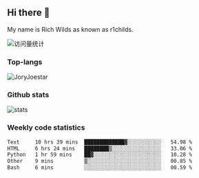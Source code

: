 ## Hi there 👋

My name is Rich Wilds as known as r1childs.

<img src="https://komarev.com/ghpvc/?username=JoryJoestar&label=Views&color=0e75b6&style=flat" alt="访问量统计" />

### Top-langs

<p><img src="https://github-readme-stats.vercel.app/api/top-langs?username=JoryJoestar&show_icons=true&locale=en&layout=compact&size_weight=0&count_weight=1" alt="JoryJoestar" /></p>   

### Github stats

<picture>
  <source
    srcset="https://github-readme-stats-au6v.vercel.app/api?username=JoryJoestar&count_private=true&show_icons=true"
    media="(prefers-color-scheme: dark)"
  />
  <source
    srcset="https://github-readme-stats-au6v.vercel.app/api?username=JoryJoestar&count_private=true&show_icons=true"
    media="(prefers-color-scheme: light), (prefers-color-scheme: no-preference)"
  />
  <img src="https://github-readme-stats-au6v.vercel.app/api?username=JoryJoestar&count_private=true&show_icons=true&hide_rank=true" alt="stats"/>
</picture>

###  Weekly code statistics

<!--START_SECTION:waka-->

```txt
Text     10 hrs 39 mins  █████████████▓░░░░░░░░░░░   54.98 %
HTML     6 hrs 24 mins   ████████▒░░░░░░░░░░░░░░░░   33.06 %
Python   1 hr 59 mins    ██▓░░░░░░░░░░░░░░░░░░░░░░   10.28 %
Other    9 mins          ▒░░░░░░░░░░░░░░░░░░░░░░░░   00.85 %
Bash     6 mins          ░░░░░░░░░░░░░░░░░░░░░░░░░   00.59 %
```

<!--END_SECTION:waka-->
